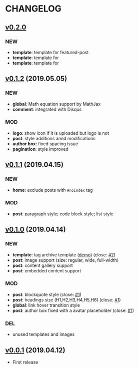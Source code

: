 # CHANGELOG

## [v0.2.0](TBA)
### NEW
- **template**: template for featured-post
- **template**: template for 
- **template**: template for 

## [v0.1.2](https://github.com/huangyuzhang/Fizzy-Theme/releases/tag/v0.1.2) (2019.05.05)
### NEW
- **global**: Math equation support by MathJax
- **comment**: integrated with Disqus

### MOD
- **logo**: show icon if it is uploaded but logo is not
- **post**: style additions annd modifications
- **author box**: fixed spacing issue
- **pagination**: style improved

## [v0.1.1](https://github.com/huangyuzhang/Fizzy-Theme/releases/tag/v0.1.1) (2019.04.15)
### NEW
- **home**: exclude posts with `#noindex` tag
### MOD 
- **post**: paragraph style; code block style; list style

## [v0.1.0](https://github.com/huangyuzhang/Fizzy-Theme/releases/tag/v0.1.0) (2019.04.14)
### NEW
- **template**: tag archive template ([demo](https://fizzy.cc/tag/)) (close: [#2](https://github.com/huangyuzhang/Fizzy-Theme/issues/2))
- **post**: image support (size: regular, wide, full-width)
- **post**: content gallery support
- **post**: embedded content support
### MOD 
- **post**: blockquote style (close: [#1](https://github.com/huangyuzhang/Fizzy-Theme/issues/1))
- **post**: headings size (H1,H2,H3,H4,H5,H6) (close: [#1](https://github.com/huangyuzhang/Fizzy-Theme/issues/1))
- **global**: link hover transition style
- **post**: author box fixed with a avatar placeholder (close: [#1](https://github.com/huangyuzhang/Fizzy-Theme/issues/1))
### DEL
- unused templates and images

## [v0.0.1](https://github.com/huangyuzhang/Fizzy-Theme/releases/tag/v0.0.1) (2019.04.12)
- First release
